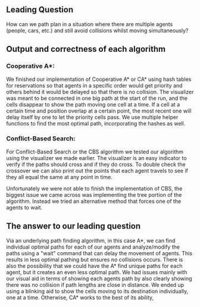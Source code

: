 ## Leading Question

How can we path plan in a situation where there are multiple agents (people, cars, etc.) and still avoid collisions whilst moving simultaneously?

## Output and correctness of each algorithm

### Cooperative A*:
  We finished our implementation of Cooperative A* or CA* using hash tables for reservations so that agents in a specific order would get priority and others behind it would be delayed so that there is no collision. The visualizer was meant to be connected in one big path at the start of the run, and the cells disappear to show the path moving one cell at a time. If a cell at a certain time and position overlap at a certain point, the most recent one will delay itself by one to let the priority cells pass. We use multiple helper functions to find the most optimal path, incorporating the hashes as well.

### Conflict-Based Search:

  For Conflict-Based Search or the CBS algorithm we tested our algorithm using the visualizer we made earlier. The visualizer is an easy indicator to verify if the paths should cross and if they do cross. To double check the crossover we can also print out the points that each agent travels to see if they all equal the same at any point in time.
  
  Unfortunately we were not able to finish the implementation of CBS, the biggest issue we came across was implementing the tree portion of the algorithm. Instead we tried an alternative method that forces one of the agents to wait.

## The answer to our leading question

Via an underlying path finding algorithm, in this case A*, we can find individual optimal paths for each of our agents and analyze/modify the paths using a "wait" command that can delay the movement of agents. This results in less optimal pathing but ensures no collisions occurs. There is also the possibility that we could have the A* find unique paths for each agent, but it creates an even less optimal path. We had issues mainly with our visual aid in terms of showing each agents path by also clearly showing there was no collision if path lengths are close in distance. We ended up using a blinking aid to show the cells moving to its destination individually, one at a time. Otherwise, CA* works to the best of its ability,
